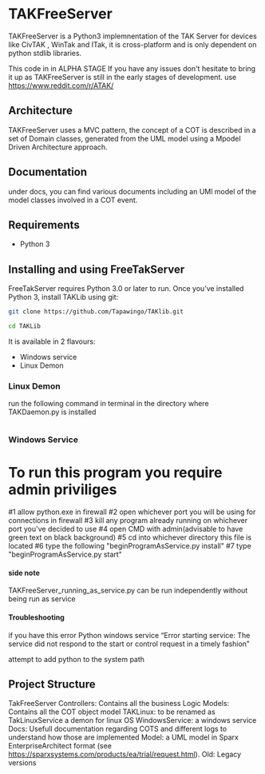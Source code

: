 # TAKFreeServer
TAKFreeServer is a Python3 implemnentation of the TAK Server for devices like CivTAK , WinTak and ITak, it is cross-platform and is only dependent on python stdlib libraries. 

This code in in ALPHA STAGE
If you have any issues don't hesitate to bring it up as TAKFreeServer is still in the early stages of development.
use https://www.reddit.com/r/ATAK/

## Architecture
TAKFreeServer uses a MVC pattern, the concept of a COT is described in a set of Domain classes, generated  from the UML model using a Mpodel Driven Architecture approach.

## Documentation
under docs, you can find various documents including an UMl model of the model classes involved in a COT event.

## Requirements
- Python 3

## Installing and using FreeTakServer
FreeTakServer  requires Python 3.0 or later to run. Once you’ve installed Python 3, install TAKLib using git:

```bash
git clone https://github.com/Tapawingo/TAKlib.git

cd TAKLib
```

It is available in 2 flavours:
- Windows service
- Linux Demon

### Linux Demon

run the following command in terminal in the directory where TAKDaemon.py is installed
```python3 TAKDaemon.py
```

### Windows Service
<h1>To run this program you require admin priviliges</h1>

#1 allow python.exe in firewall
#2 open whichever port you will be using for connections in firewall
#3 kill any program already running on whichever port you've decided to use
#4 open CMD with admin(advisable to have green text on black background)
#5 cd into whichever directory this file is located
#6 type the following "beginProgramAsService.py install"
#7 type "beginProgramAsService.py start"

#### side note 
TAKFreeServer_running_as_service.py can be run independently without being run as service 

#### Troubleshooting
if you have this error Python windows service “Error starting service: The service did not respond to the start or control request in a timely fashion”

attempt to add python to the system path

##  Project Structure
 TakFreeServer
    Controllers: Contains all the business Logic
    Models: Contains all the COT object model
    TAKLinux: to be renamed as TakLinuxService a demon for linux OS
    WindowsService: a windows service
  Docs: Usefull documentation regarding COTS and different logs to understand how those are implemented
  Model: a UML model in Sparx EnterpriseArchitect format (see https://sparxsystems.com/products/ea/trial/request.html). 
  Old: Legacy versions


<br>


